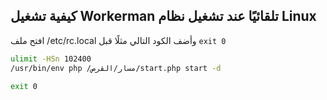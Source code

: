 ## كيفية تشغيل Workerman تلقائيًا عند تشغيل نظام Linux

افتح ملف /etc/rc.local وأضف الكود التالي مثلًا قبل ```exit 0```

```bash
ulimit -HSn 102400
/usr/bin/env php /مسار/القرص/start.php start -d

exit 0
```
